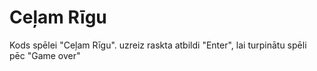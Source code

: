 # Ceļam Rīgu
Kods spēlei "Ceļam Rīgu". 
uzreiz raskta atbildi
"Enter", lai turpinātu spēli pēc "Game over"

